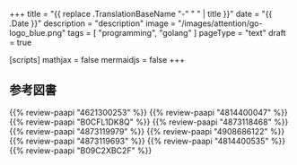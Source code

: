 +++
title = "{{ replace .TranslationBaseName "-" " " | title }}"
date =  "{{ .Date }}"
description = "description"
image = "/images/attention/go-logo_blue.png"
tags = [ "programming", "golang" ]
pageType = "text"
draft = true

[scripts]
  mathjax = false
  mermaidjs = false
+++
















[Go]: https://go.dev/

## 参考図書

{{% review-paapi "4621300253" %}} <!-- プログラミング言語Go -->
{{% review-paapi "4814400047" %}} <!-- 初めてのGo言語 -->
{{% review-paapi "B0CFL1DK8Q" %}} <!-- Go言語 100Tips -->
{{% review-paapi "4873118468" %}} <!-- Go言語による並行処理 -->
{{% review-paapi "4873119979" %}} <!-- Go言語による分散サービス -->
{{% review-paapi "4908686122" %}} <!-- Goならわかるシステムプログラミング 第2版 -->
{{% review-paapi "4873119693" %}} <!-- 実用 Go 言語 -->
{{% review-paapi "4814400535" %}} <!-- 効率的なGo : Efficient Go -->
{{% review-paapi "B09C2XBC2F" %}} <!-- Golang Tシャツ -->
